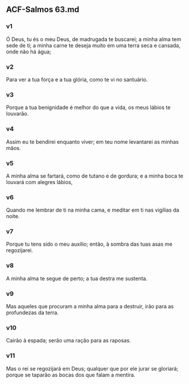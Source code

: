 ## ACF-Salmos 63.md
### v1
 Ó Deus, tu és o meu Deus, de madrugada te buscarei; a minha alma tem sede de ti; a minha carne te deseja muito em uma terra seca e cansada, onde não há água;
### v2
 Para ver a tua força e a tua glória, como te vi no santuário.
### v3
 Porque a tua benignidade é melhor do que a vida, os meus lábios te louvarão.
### v4
 Assim eu te bendirei enquanto viver; em teu nome levantarei as minhas mãos.
### v5
 A minha alma se fartará, como de tutano e de gordura; e a minha boca te louvará com alegres lábios,
### v6
 Quando me lembrar de ti na minha cama, e meditar em ti nas vigílias da noite.
### v7
 Porque tu tens sido o meu auxílio; então, à sombra das tuas asas me regozijarei.
### v8
 A minha alma te segue de perto; a tua destra me sustenta.
### v9
 Mas aqueles que procuram a minha alma para a destruir, irão para as profundezas da terra.
### v10
 Cairão à espada; serão uma ração para as raposas.
### v11
 Mas o rei se regozijará em Deus; qualquer que por ele jurar se gloriará; porque se taparão as bocas dos que falam a mentira.
